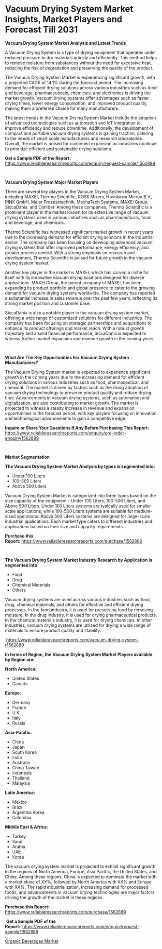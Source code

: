 <p><h1>Vacuum Drying System Market Insights, Market Players and Forecast Till 2031</h1></p><p><strong>Vacuum Drying System Market Analysis and Latest Trends</strong></p>
<p><p>A Vacuum Drying System is a type of drying equipment that operates under reduced pressure to dry materials quickly and efficiently. This method helps to remove moisture from substances without the need for excessive heat, reducing the risk of degradation and preserving the quality of the product.</p><p>The Vacuum Drying System Market is experiencing significant growth, with a projected CAGR of 14.1% during the forecast period. The increasing demand for efficient drying solutions across various industries such as food and beverage, pharmaceuticals, chemicals, and electronics is driving the market growth. Vacuum drying systems offer advantages such as faster drying times, lower energy consumption, and improved product quality, making them a preferred choice for many manufacturers.</p><p>The latest trends in the Vacuum Drying System Market include the adoption of advanced technologies such as automation and IoT integration to improve efficiency and reduce downtime. Additionally, the development of compact and portable vacuum drying systems is gaining traction, catering to the needs of small-scale manufacturers and research laboratories. Overall, the market is poised for continued expansion as industries continue to prioritize efficient and sustainable drying solutions.</p></p>
<p><strong>Get a Sample PDF of the Report:&nbsp;</strong> <a href="https://www.reliableresearchreports.com/enquiry/request-sample/1562889">https://www.reliableresearchreports.com/enquiry/request-sample/1562889</a></p>
<p>&nbsp;</p>
<p><strong>Vacuum Drying System Major Market Players</strong></p>
<p><p>There are several key players in the Vacuum Drying System Market, including MAXEI, Thermo Scientific, ROSS Mixers, Hosokawa Micron B.V., PINK GmbH, Meier Prozesstechnik, MechaTech Systems, MAXEI Group, SiccaDania, and Comber. Among these companies, Thermo Scientific is a prominent player in the market known for its extensive range of vacuum drying systems used in various industries such as pharmaceuticals, food and beverage, and chemicals.</p><p>Thermo Scientific has witnessed significant market growth in recent years due to the increasing demand for efficient drying solutions in the industrial sector. The company has been focusing on developing advanced vacuum drying systems that offer improved performance, energy efficiency, and greater process control. With a strong emphasis on research and development, Thermo Scientific is poised for future growth in the vacuum drying system market.</p><p>Another key player in the market is MAXEI, which has carved a niche for itself with its innovative vacuum drying solutions designed for diverse applications. MAXEI Group, the parent company of MAXEI, has been expanding its product portfolio and global presence to cater to the growing demand for vacuum drying systems worldwide. The company has reported a substantial increase in sales revenue over the past few years, reflecting its strong market position and customer base.</p><p>SiccaDania is also a notable player in the vacuum drying system market, offering a wide range of customized solutions for different industries. The company has been focusing on strategic partnerships and acquisitions to enhance its product offerings and market reach. With a robust growth trajectory and a solid financial performance, SiccaDania is expected to witness further market expansion and revenue growth in the coming years.</p></p>
<p>&nbsp;</p>
<p><strong>What Are The Key Opportunities For Vacuum Drying System Manufacturers?</strong></p>
<p><p>The Vacuum Drying System market is expected to experience significant growth in the coming years due to the increasing demand for efficient drying solutions in various industries such as food, pharmaceutical, and chemical. The market is driven by factors such as the rising adoption of vacuum drying technology to preserve product quality and reduce drying time. Advancements in vacuum drying systems, such as automation and digitalization, are also contributing to market growth. The market is projected to witness a steady increase in revenue and expansion opportunities in the forecast period, with key players focusing on innovation and technological advancements to gain a competitive edge.</p></p>
<p><strong>Inquire or Share Your Questions If Any Before Purchasing This Report:</strong> <a href="https://www.reliableresearchreports.com/enquiry/pre-order-enquiry/1562889">https://www.reliableresearchreports.com/enquiry/pre-order-enquiry/1562889</a></p>
<p>&nbsp;</p>
<p><strong>Market Segmentation</strong></p>
<p><strong>The Vacuum Drying System Market Analysis by types is segmented into:</strong></p>
<p><ul><li>Under 100 Liters</li><li>100-500 Liters</li><li>Above 500 Liters</li></ul></p>
<p><p>Vacuum Drying System Market is categorized into three types based on the size capacity of the equipment - Under 100 Liters, 100-500 Liters, and Above 500 Liters. Under 100 Liters systems are typically used for smaller scale applications, while 100-500 Liters systems are suitable for medium-sized operations. Above 500 Liters systems are designed for large-scale industrial applications. Each market type caters to different industries and applications based on their size and capacity requirements.</p></p>
<p><strong>Purchase this Report:&nbsp;</strong><a href="https://www.reliableresearchreports.com/purchase/1562889">https://www.reliableresearchreports.com/purchase/1562889</a></p>
<p>&nbsp;</p>
<p><strong>The Vacuum Drying System Market Industry Research by Application is segmented into:</strong></p>
<p><ul><li>Food</li><li>Drug</li><li>Chemical Materials</li><li>Others</li></ul></p>
<p><p>Vacuum drying systems are used across various industries such as food, drug, chemical materials, and others for effective and efficient drying processes. In the food industry, it is used for preserving food by removing moisture. In the drug industry, it is used for drying pharmaceutical products. In the chemical materials industry, it is used for drying chemicals. In other industries, vacuum drying systems are utilized for drying a wide range of materials to ensure product quality and stability.</p></p>
<p><a href="https://www.reliableresearchreports.com/vacuum-drying-system-r1562889">&nbsp;https://www.reliableresearchreports.com/vacuum-drying-system-r1562889</a></p>
<p><strong>In terms of Region, the Vacuum Drying System Market Players available by Region are:</strong></p>
<p>
    <p> <strong> North America: </strong>
        <ul>
            <li>United States</li>
            <li>Canada</li>
        </ul>
        </p> 
    <p> <strong> Europe: </strong>
        <ul>
            <li>Germany</li>
            <li>France</li>
            <li>U.K.</li>
            <li>Italy</li>
            <li>Russia</li>
        </ul>
        </p> 
    <p> <strong> Asia-Pacific: </strong>
        <ul>
            <li>China</li>
            <li>Japan</li>
            <li>South Korea</li>
            <li>India</li>
            <li>Australia</li>
            <li>China Taiwan</li>
            <li>Indonesia</li>
            <li>Thailand</li>
            <li>Malaysia</li>
        </ul>
        </p> 
    <p> <strong> Latin America: </strong>
        <ul>
            <li>Mexico</li>
            <li>Brazil</li>
            <li>Argentina Korea</li>
            <li>Colombia</li>
        </ul>
        </p> 
    <p> <strong> Middle East & Africa: </strong>
        <ul>
            <li>Turkey</li>
            <li>Saudi</li>
            <li>Arabia</li>
            <li>UAE</li>
            <li>Korea</li>
        </ul>
    </p>
    </p>
<p><p>The vacuum drying system market is projected to exhibit significant growth in the regions of North America, Europe, Asia Pacific, the United States, and China. Among these regions, China is expected to dominate the market with a market share of XX%, followed by North America with XX% and Europe with XX%. The rapid industrialization, increasing demand for processed foods, and advancements in vacuum drying technologies are major factors driving the growth of the market in these regions.</p></p>
<p><strong>Purchase this Report: </strong><a href="https://www.reliableresearchreports.com/purchase/1562889">https://www.reliableresearchreports.com/purchase/1562889</a></p>
<p>&nbsp;<strong>Get a Sample PDF of the Report:&nbsp;&nbsp;</strong><a href="https://www.reliableresearchreports.com/enquiry/request-sample/1562889">https://www.reliableresearchreports.com/enquiry/request-sample/1562889</a></p>
<p><strong></strong></p>
<p><p><a href="https://github.com/zcbxbnir25/Market-Research-Report-List-1/blob/main/organic-beverages-market.md">Organic Beverages Market</a></p></p>